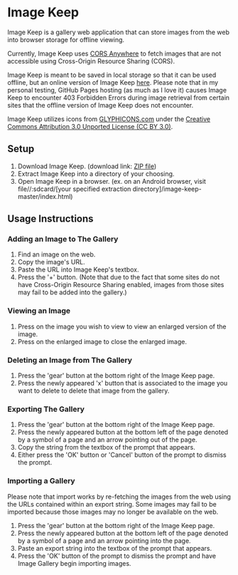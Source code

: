 # Image Keep

Image Keep is a gallery web application that can store images from the web into browser storage for offline viewing.


Currently, Image Keep uses [CORS Anywhere](https://cors-anywhere.herokuapp.com/) to fetch images that are not accessible using Cross-Origin Resource Sharing (CORS).


Image Keep is meant to be saved in local storage so that it can be used offline, but an online version of Image Keep [here](https://pj623.github.io/image-keep/). Please note that in my personal testing, GitHub Pages hosting (as much as I love it) causes Image Keep to encounter 403 Forbidden Errors during image retrieval from certain sites that the offline version of Image Keep does not encounter.


Image Keep utilizes icons from [GLYPHICONS.com](http://www.glyphicons.com/) under the [Creative Commons Attribution 3.0 Unported License (CC BY 3.0)](https://creativecommons.org/licenses/by/3.0/).


## Setup

1. Download Image Keep. (download link: [ZIP file](https://github.com/PJ623/image-keep/archive/master.zip))
2. Extract Image Keep into a directory of your choosing.
3. Open Image Keep in a browser. (ex. on an Android browser, visit file//:sdcard/[your specified extraction directory]/image-keep-master/index.html)


## Usage Instructions

### Adding an Image to The Gallery

1. Find an image on the web.
2. Copy the image's URL.
3. Paste the URL into Image Keep's textbox.
4. Press the '+' button. (Note that due to the fact that some sites do not have Cross-Origin Resource Sharing enabled, images from those sites may fail to be added into the gallery.)


### Viewing an Image

1. Press on the image you wish to view to view an enlarged version of the image.
2. Press on the enlarged image to close the enlarged image.


### Deleting an Image from The Gallery

1. Press the 'gear' button at the bottom right of the Image Keep page.
2. Press the newly appeared 'x' button that is associated to the image you want to delete to delete that image from the gallery.


### Exporting The Gallery

1. Press the 'gear' button at the bottom right of the Image Keep page.
2. Press the newly appeared button at the bottom left of the page denoted by a symbol of a page and an arrow pointing out of the page.
3. Copy the string from the textbox of the prompt that appears.
4. Either press the 'OK' button or 'Cancel' button of the prompt to dismiss the prompt.


### Importing a Gallery

Please note that import works by re-fetching the images from the web using the URLs contained within an export string. Some images may fail to be imported because those images may no longer be available on the web. 

1. Press the 'gear' button at the bottom right of the Image Keep page.
2. Press the newly appeared button at the bottom left of the page denoted by a symbol of a page and an arrow pointing into the page.
3. Paste an export string into the textbox of the prompt that appears.
4. Press the 'OK' button of the prompt to dismiss the prompt and have Image Gallery begin importing images.